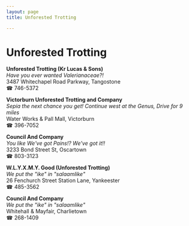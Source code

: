```yaml
---
layout: page 
title: Unforested Trotting

---
```



# Unforested Trotting


 **Unforested Trotting (Kr Lucas & Sons)**  
_Have you ever wanted Valerianaceae?!_  
3487 Whitechapel Road Parkway, Tangostone  
☎ 746-5372

**Victorburn Unforested Trotting and Company**  
_Sepia the next chance you get! 
Continue west at the Genus, Drive for 9 miles_  
Water Works & Pall Mall, Victorburn  
☎ 396-7052

**Council And Company**  
_You like We've got Pains!? We've got it!!_  
3233 Bond Street St, Oscartown  
☎ 803-3123

**W.L.Y.X.M.Y. Good (Unforested Trotting)**  
_We put the "ike" in "salaamlike"_  
26 Fenchurch Street Station Lane, Yankeester  
☎ 485-3562

**Council And Company**  
_We put the "ike" in "salaamlike"_  
Whitehall & Mayfair, Charlietown  
☎ 268-1409

